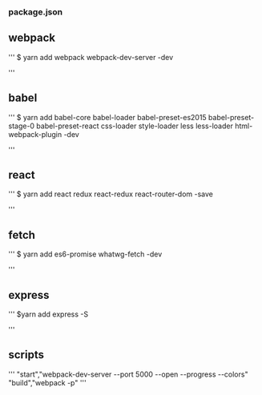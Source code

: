 ### package.json

## webpack
'''
$ yarn add webpack webpack-dev-server -dev

'''
## babel
'''
$ yarn add babel-core babel-loader babel-preset-es2015
babel-preset-stage-0 babel-preset-react css-loader
style-loader less less-loader html-webpack-plugin -dev

'''
## react
'''
$ yarn add react redux react-redux react-router-dom -save


'''
## fetch
'''
$ yarn add es6-promise whatwg-fetch -dev

'''
## express

'''
$yarn add express -S

'''
## scripts
'''
"start","webpack-dev-server --port 5000 --open --progress --colors"
"build","webpack -p"
'''


